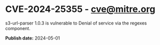 # CVE-2024-25355 - cve@mitre.org

s3-url-parser 1.0.3 is vulnerable to Denial of service via the regexes component.

**Publish date:** 2024-05-01
